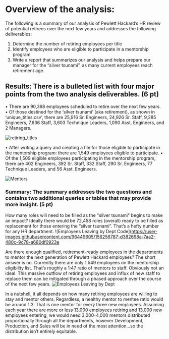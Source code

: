 # Overview of the analysis:
The following is a summary of our analysis of Pewlett Hackard’s HR review of potential retirees over the next few years and addresses the following deliverables: 
1.	Determine the number of retiring employees per title 
2.	Identify employees who are eligible to participate in a mentorship program
3.	Write a report that summarizes our analysis and helps prepare our manager for the “silver tsunami”, as many current employees reach retirement age.
## Results: There is a bulleted list with four major points from the two analysis deliverables. (6 pt)
•	There are 90,398 employees scheduled to retire over the next few years.
•	Of those destined for the ‘silver tsunami’ (aka retirement), as shown in ‘unique_titles.csv’, there are 25,916 Sr. Engineers, 24,926 Sr. Staff, 9,285 Engineers, 7,636 Staff, 3,603 Technique Leaders, 1,090 Asst. Engineers, and 2 Managers.
 
![retiring_titles](https://user-images.githubusercontent.com/96449605/156074366-e016c561-742f-4343-84bd-be7a3b4686e1.png)

•	After writing a query and creating a file for those eligible to participate in the mentorship program: there are 1,549 employees eligible to participate. 
•	Of the 1,509 eligible employees participating in the mentorship program, there are 402 Engineers, 392 Sr. Staff, 332 Staff, 290 Sr. Engineers, 77 Technique Leaders, and 56 Asst. Engineers.

![Mentors](https://user-images.githubusercontent.com/96449605/156074416-a816277f-bae3-4947-9489-7fb795480e81.png)

### Summary: The summary addresses the two questions and contains two additional queries or tables that may provide more insight. (5 pt)
How many roles will need to be filled as the "silver tsunami" begins to make an impact?
Ideally there would be 72,458 roles (overall) ready to be filled as replacement for those entering the “silver tsunami”. That’s a hefty number for any HR department. 
![Employees Leaving by Dept Code](https://user-images.githubusercontent.com/96449605/156256787-d382698a-7aa2-480c-9c78-a680df0923e

Are there enough qualified, retirement-ready employees in the departments to mentor the next generation of Pewlett Hackard employees?
The short answer is no. Currently there are only 1,549 employees on the mentorship eligibility list. That’s roughly a 1:47 ratio of mentors to staff. Obviously not an ideal. This massive outflow of retiring employees and influx of new staff to replace them can be mitigated through a phased approach over the course of the next few years.
![Employees Leaving by Dept](https://user-images.githubusercontent.com/96449605/156256737-6a30a42c-f2ac-4b04-b7d7-1dcd5840533d.png)

In a nutshell, it all depends on how many retiring employees are willing to stay and mentor others. Regardless, a healthy mentor to mentee ratio would be around 1:3. That is one mentor for every three new employees. Assuming each year there are more or less 13,000 employees retiring and 13,000 new employees entering, we would need 3,000-4,000 mentors distributed proportionally through all the departments, however Development, Production, and Sales will be in need of the most attention…so the distribution isn’t entirely equitable. 

